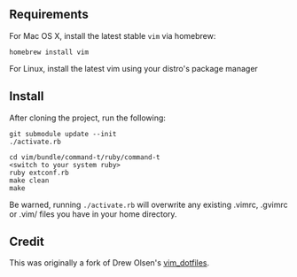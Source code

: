 ## Requirements

For Mac OS X, install the latest stable `vim` via homebrew:

    homebrew install vim

For Linux, install the latest vim using your distro's package manager

## Install

After cloning the project, run the following:

    git submodule update --init
    ./activate.rb

    cd vim/bundle/command-t/ruby/command-t
    <switch to your system ruby>	
    ruby extconf.rb
    make clean
    make

Be warned, running `./activate.rb` will overwrite any existing .vimrc, .gvimrc or .vim/ files you
have in your home directory.

## Credit

This was originally a fork of Drew Olsen's [vim_dotfiles](https://github.com/drewolson/vim_dotfiles).

